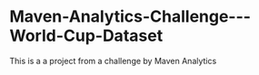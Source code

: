 # Maven-Analytics-Challenge---World-Cup-Dataset
This is a a project from a challenge by Maven Analytics
